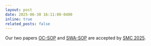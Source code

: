 ```yaml
---
layout: post
date: 2025-06-30 16:11:00-0400
inline: true
related_posts: false
---
```


Our two papers [OC-SOP](https://arxiv.org/abs/2506.18798) and [SWA-SOP](https://arxiv.org/abs/2506.18785) are accepted by [SMC 2025](https://www.ieeesmc2025.org/).

